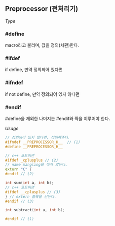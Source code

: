 ## Preprocessor (전처리기)

_Type_  
### #define  
  macro라고 불리며, 값을 정의(치환)한다.
### #ifdef
  if define, 만약 정의되어 있다면
### #ifndef
  if not define, 만약 정의되어 있지 않다면  
### #endif
  #define을 제외한 나머지는 #endif와 짝을 이루어야 한다.  
 
_Usage_
```c++
// 정의되어 있지 않다면, 정의해준다.
#ifndef __PREPROCESSOR_H__  // (1)
#define __PREPROCESSOR_H__

// c++ 코드이면
#ifdef _cplusplus // (2)
// name mangling을 하지 않는다.
extern "C" {
#endif // (2)

int sum(int a, int b);
// c++ 코드이면 
#ifdef __cplusplus // (3)
} // extern 블록을 닫는다.
#endif // (3)

int subtract(int a, int b);

#endif // (1)
```
